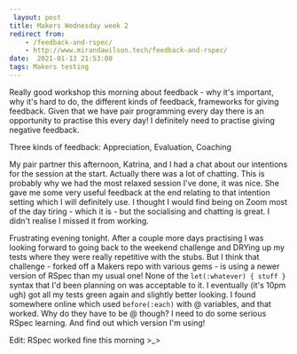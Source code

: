 ```yaml
---
 layout: post
title: Makers Wednesday week 2
redirect from:
    - /feedback-and-rspec/
    - http://www.mirandawilson.tech/feedback-and-rspec/
date:  2021-01-13 21:53:00
tags: Makers testing
---
```


Really good workshop this morning about feedback - why it's important, why it's hard to do, the different kinds of feedback, frameworks for giving feedback. Given that we have pair programming every day there is an opportunity to practise this every day! I definitely need to practise giving negative feedback.

Three kinds of feedback: Appreciation, Evaluation, Coaching

My pair partner this afternoon, Katrina, and I had a chat about our intentions for the session at the start. Actually there was a lot of chatting. This is probably why we had the most relaxed session I've done, it was nice. She gave me some very useful feedback at the end relating to that intention setting which I will definitely use. I thought I would find being on Zoom most of the day tiring - which it is - but the socialising and chatting is great. I didn't realise I missed it from working.

Frustrating evening tonight. After a couple more days practising I was looking forward to going back to the weekend challenge and DRYing up my tests where they were really repetitive with the stubs. But I think that challenge - forked off a Makers repo with various gems - is using a newer version of RSpec than my usual one! None of the `let(:whatever) { stuff }` syntax that I'd been planning on was acceptable to it. I eventually (it's 10pm ugh) got all my tests green again and slightly better looking. I found somewhere online which used `before(:each)` with @ variables, and that worked. Why do they have to be @ though? I need to do some serious RSpec learning. And find out which version I'm using!

Edit: RSpec worked fine this morning >_>
